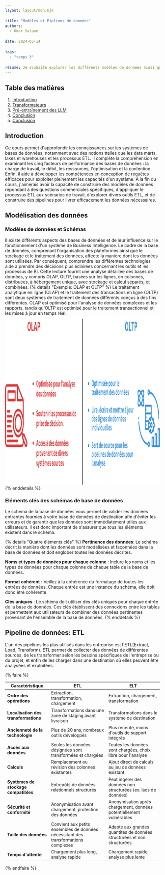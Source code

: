 ```yaml
---
layout: layout/mon.njk

title: "Modèles et Piplines de données"
authors:
  - Omar Salame

date: 2024-03-14

tags: 
  - "temps 3"

résumé: Je souhaite explorer les différents modèles de données ainsi que leur utilisation à travers des pipelines, tout en intégrant le processus ETL.
---
```


## Table des matières

1. [Introduction](#section-1)
2. [Transformateurs](#section-2)
3. [Pré-entraînement des LLM](#section-3)
4. [Conclusion](#section-4)
5. [Conclusion](#section-5)

## Introduction <a id="section-1"></a>

Ce cours permet d'approfondir les connaissances sur les systèmes de bases de données, notamment avec des notions ttelles que les data marts, lakes et warehouses et les processus ETL. Il complète la compréhension en examinant les cinq facteurs de performance des bases de données : la charge de travail, le débit, les ressources, l'optimisation et la contention. Enfin, il aide à développer les compétences en conception de requêtes efficaces pour exploiter pleinement les capacités d'un système.
À la fin du cours, j'aimerais avoir la capacité de construire des modèles de données répondant à des questions commerciales spécifiques, d'appliquer le processus ETL aux scénarios de travail, d'explorer divers outils ETL, et de construire des pipelines pour livrer efficacement les données nécessaires.

## Modélisation des données <a id="section-2"></a>

### Modèles de données et Schémas
Il existe différents aspects des bases de données et de leur influence sur le fonctionnement d'un système de Business Intelligence. Le cadre de la base de données, comprenant l'organisation des plateformes ainsi que le stockage et le traitement des données, affecte la manière dont les données sont utilisées. Par conséquent, comprendre les différentes technologies aide à prendre des décisions plus éclairées concernant les outils et les processus de BI. Cette lecture fournit une analyse détaillée des bases de données, y compris OLAP, OLTP, basées sur les lignes, en colonnes, distribuées, à hébergement unique, avec stockage et calcul séparés, et combinées.
{% details "Exemple: OLAP et OLTP" %}
Le traitement analytique en ligne (OLAP) et le traitement des transactions en ligne (OLTP) sont deux systèmes de traitement de données différents conçus à des fins différentes. OLAP est optimisé pour l'analyse de données complexes et les rapports, tandis qu'OLTP est optimisé pour le traitement transactionnel et les mises à jour en temps réel.
<img src="olap.png" width="700" height="550">
{% enddetails %}

### Eléments clés des schémas de base de données

Le schéma de la base de données vous permet de valider les données entrantes fournies à votre base de données de destination afin d'éviter les erreurs et de garantir que les données sont immédiatement utiles aux utilisateurs. Il est donc important de s'assurer que tous les éléments existent dans le schéma.

{% details "Quatre éléments clés" %}
**Pertinence des données**: Le schéma décrit la manière dont les données sont modélisées et façonnées dans la base de données et doit englober toutes les données décrites.

**Noms et types de données pour chaque colonne** : Inclure les noms et les types de données pour chaque colonne de chaque table de la base de données.

**Format cohérent** : Veillez à la cohérence du formatage de toutes les entrées de données. Chaque entrée est une instance du schéma, elle doit donc être cohérente.

**Clés uniques** : Le schéma doit utiliser des clés uniques pour chaque entrée de la base de données. Ces clés établissent des connexions entre les tables et permettent aux utilisateurs de combiner des données pertinentes provenant de l'ensemble de la base de données.
{% enddetails %}


## Pipeline de données: ETL <a id="section-3"></a>
L'un des pipelines les plus utilisés dans les entreprise est l'ETL(Extract, Load, Transform). ETL permet de collecter des données de différentes sources, de les transformer selon les besoins spécifiques de l'entreprise ou du projet, et enfin de les charger dans une destination où elles peuvent être analysées et exploitées.

{% faire %}

| Caractéristique                   | ETL                                                           | ELT                                                             |
|-----------------------------------|---------------------------------------------------------------|-----------------------------------------------------------------|
| **Ordre des opérations**          | Extraction, transformation, chargement                        | Extraction, chargement, transformation                         |
| **Localisation des transformations** | Transformations dans une zone de staging avant livraison       | Transformations dans le système de destination                  |
| **Ancienneté de la technologie**  | Plus de 20 ans, nombreux outils développés                     | Plus récente, moins d'outils de support intégrés                |
| **Accès aux données**             | Seules les données désignées sont transformées et chargées     | Toutes les données sont chargées, choix libre pour l'analyse    |
| **Calculs**                       | Remplacement ou révision des colonnes existantes               | Ajout direct de calculs au jeu de données existant              |
| **Systèmes de stockage compatibles** | Entrepôts de données relationnels structurés                    | Peut ingérer des données non structurées (ex. lacs de données)  |
| **Sécurité et conformité**        | Anonymisation avant chargement, protection des données         | Anonymisation après chargement, données potentiellement vulnérables |
| **Taille des données**            | Convient aux petits ensembles de données nécessitant des transformations complexes | Adapté aux grandes quantités de données structurées et non structurées |
| **Temps d'attente**               | Chargement plus long, analyse rapide                           | Chargement rapide, analyse plus lente                          |

{% endfaire %}
